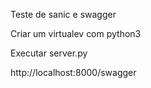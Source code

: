 Teste de sanic e swagger

Criar um virtualev com python3

Executar server.py

http://localhost:8000/swagger